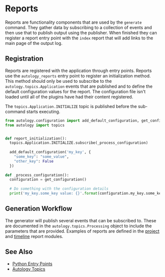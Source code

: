 # Reports

Reports are functionality components that are used by the `generate` command.  They gather data by subscribing to a 
collection of events and then use that to publish output using the publisher.  When finished they can register a report
entry point with the `index` report that will add links to the main page of the output log.

## Registration

Reports are registered with the application through entry points.  Reports use the `autology_reports` entry point to 
register an initialization method.  This method should only be used to subscribe to the `autology.topics.Application` 
events that are published and to define the default configuration values for the report.  The configuration file isn't
loaded until all of the plugins have had their content registered.

The `topics.Application.INITIALIZE` topic is published before the sub-command starts executing.

```python
from autology.configuration import add_default_configuration, get_configuration
from autology import topics


def report_initialization():
  topics.Application.INITIALIZE.subscribe(_process_configuration)
  
  add_default_configuration('my_key', {
    "some_key": "some_value",
    "other_key": False
  })
  
def _process_configuration():
  configuration = get_configuration()
  
  # Do something with the configuration details
  print('my_key.some_key value: {}'.format(configuration.my_key.some_key))
```

## Generation Workflow

The generator will publish several events that can be subscribed to.  These are documented in the 
`autology.topics.Processing` object to include the parameters that are provided.  Examples of reports are defined in
the [project](../../autology/reports/project/project.py) and [timeline](../../autology/reports/timeline/timeline.py) 
report modules.

## See Also

- [Python Entry Points](https://stackoverflow.com/questions/774824/explain-python-entry-points/9615473#9615473)
- [Autology Topics](../../autology/topics.py)
